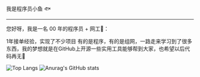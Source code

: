 我是程序员小鱼 🐟

------

您好呀，我是一名 00 年的程序员 + 网工👴：

1年接单经验，实现了不少项目 有的是程序，有的是组网，一路走来学习到了很多东西，我的梦想就是在GitHub上开源一些实用工具能够帮到大家，也希望以后代码再无🐞

 ![Top Langs](https://github-readme-stats.vercel.app/api/top-langs/?username=zhangxiaoyu2000&&bg_color=30,e96443,904e95)        ![Anurag's GitHub stats](https://github-readme-stats.vercel.app/api?username=zhangxiaoyu2000&&bg_color=30,e96443,904e95)       
 
     

